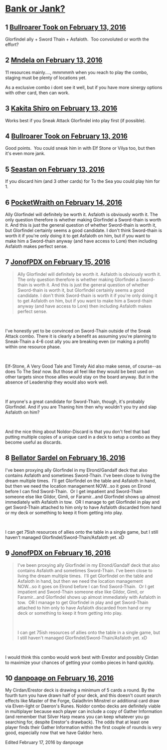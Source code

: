 # [Bank or Jank?](https://community.fantasyflightgames.com/topic/202469-bank-or-jank/)

## 1 [Bullroarer Took on February 13, 2016](https://community.fantasyflightgames.com/topic/202469-bank-or-jank/?do=findComment&comment=2050667)

Glorfindel ally + Sword Thain + Asfaloth.  Too convoluted or worth the effort?

## 2 [Mndela on February 13, 2016](https://community.fantasyflightgames.com/topic/202469-bank-or-jank/?do=findComment&comment=2050669)

11 resources mainly...., mmmmmh when you reach to play the combo, staging must be plenty of locations yet.

As a exclusive combo i dont see it well, but if you have more sinergy options with other card, then can work.

## 3 [Kakita Shiro on February 13, 2016](https://community.fantasyflightgames.com/topic/202469-bank-or-jank/?do=findComment&comment=2050688)

Works best if you Sneak Attack Glorfindel into play first (if possible).

## 4 [Bullroarer Took on February 13, 2016](https://community.fantasyflightgames.com/topic/202469-bank-or-jank/?do=findComment&comment=2050709)

Good points.  You could sneak him in with Elf Stone or Vilya too, but then it's even more jank.

## 5 [Seastan on February 13, 2016](https://community.fantasyflightgames.com/topic/202469-bank-or-jank/?do=findComment&comment=2050740)

If you discard him (and 3 other cards) for To the Sea you could play him for 1.

## 6 [PocketWraith on February 14, 2016](https://community.fantasyflightgames.com/topic/202469-bank-or-jank/?do=findComment&comment=2050958)

Ally Glorfindel will definitely be worth it. Asfaloth is obviously worth it. The only question therefore is whether making Glorfindel a Sword-thain is worth it. And this is just the general question of whether Sword-thain is worth it, but Glorfindel certainly seems a good candidate. I don't think Sword-thain is worth it if you're only doing it to get Asfaloth on him, but if you want to make him a Sword-thain anyway (and have access to Lore) then including Asfaloth makes perfect sense.

## 7 [JonofPDX on February 15, 2016](https://community.fantasyflightgames.com/topic/202469-bank-or-jank/?do=findComment&comment=2053815)

> Ally Glorfindel will definitely be worth it. Asfaloth is obviously worth it. The only question therefore is whether making Glorfindel a Sword-thain is worth it. And this is just the general question of whether Sword-thain is worth it, but Glorfindel certainly seems a good candidate. I don't think Sword-thain is worth it if you're only doing it to get Asfaloth on him, but if you want to make him a Sword-thain anyway (and have access to Lore) then including Asfaloth makes perfect sense.

 

I've honestly yet to be convinced on Sword-Thain outside of the Sneak Attack combo. There it is clearly a benefit as assuming you're planning to Sneak-Thain a 4-6 cost ally you are breaking even (or making a profit) within one resource phase. 

 

Elf-Stone, A Very Good Tale and Timely Aid also make sense, of course--as does To The Sea! now. But those all feel like they would be best used on other targets since those allies would stay on the board anyway. But in the absence of Leadership they would also work well. 

 

If anyone's a great candidate for Sword-Thain, though, it's probably Glorfindel. And if you are Thaning him then why wouldn't you try and slap Asfaloth on him?

 

And the nice thing about Noldor-Discard is that you don't feel that bad putting multiple copies of a unique card in a deck to setup a combo as they become useful as discards. 

## 8 [Bellator Sardel on February 16, 2016](https://community.fantasyflightgames.com/topic/202469-bank-or-jank/?do=findComment&comment=2054583)

I've been proxying ally Glorfindel in my Elrond/Gandalf deck that also contains Asfaloth and sometimes Sword-Thain. I've been close to living the dream multiple times.  I'll get Glorfindel on the table and Asfaloth in hand, but then we need the location management NOW...so it goes on Elrond before I can find Sword-Thain.  Or I get impatient and Sword-Thain someone else like Gildor, Gimli, or Faramir...and Glorfindel shows up almost immediately with Asfaloth in tow.  OR I manage to get Glorfindel in play and get Sword-Thain attached to him only to have Asfaloth discarded from hand or my deck or something to keep it from getting into play.

 

I can get 75ish resources of allies onto the table in a single game, but I still haven't managed Glorfindel/Sword-Thain/Asfaloth yet. xD

## 9 [JonofPDX on February 16, 2016](https://community.fantasyflightgames.com/topic/202469-bank-or-jank/?do=findComment&comment=2055413)

> I've been proxying ally Glorfindel in my Elrond/Gandalf deck that also contains Asfaloth and sometimes Sword-Thain. I've been close to living the dream multiple times.  I'll get Glorfindel on the table and Asfaloth in hand, but then we need the location management NOW...so it goes on Elrond before I can find Sword-Thain.  Or I get impatient and Sword-Thain someone else like Gildor, Gimli, or Faramir...and Glorfindel shows up almost immediately with Asfaloth in tow.  OR I manage to get Glorfindel in play and get Sword-Thain attached to him only to have Asfaloth discarded from hand or my deck or something to keep it from getting into play.
> 
>  
> 
> I can get 75ish resources of allies onto the table in a single game, but I still haven't managed Glorfindel/Sword-Thain/Asfaloth yet. xD

 

I would think this combo would work best with Erestor and possibly Cirdan to maximize your chances of getting your combo pieces in hand quickly. 

## 10 [danpoage on February 16, 2016](https://community.fantasyflightgames.com/topic/202469-bank-or-jank/?do=findComment&comment=2055457)

My Cirdan/Erestor deck is drawing a minimum of 5 cards a round. By the fourth turn you have drawn half of your deck, and this doesn't count search effects like Master of the Forge, Galadhrim Minstrel or additional card draw via Elven-light or Daeron's Runes. Noldor combo decks are definitely viable in multiplayer because each player can include a copy of Gather Information (and remember that Silver Harp means you can keep whatever you go searching for, despite Erestor's drawback). The odds that at least one player finds their Gather Information within the first couple of rounds is very good, especially now that we have Galdor hero.

Edited February 17, 2016 by danpoage

